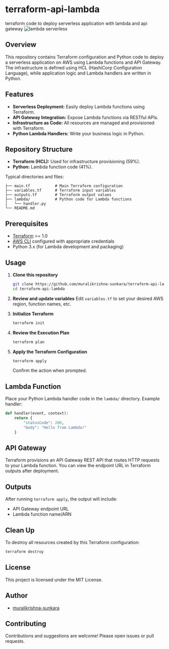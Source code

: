 # terraform-api-lambda

terraform code to deploy serverless application with lambda and api gateway
![lambda serverless](https://github.com/user-attachments/assets/a138cd36-be60-4f5f-8828-ba51577f37ee)

## Overview

This repository contains Terraform configuration and Python code to deploy a serverless application on AWS using Lambda functions and API Gateway. The infrastructure is defined using HCL (HashiCorp Configuration Language), while application logic and Lambda handlers are written in Python.

## Features

- **Serverless Deployment:** Easily deploy Lambda functions using Terraform.
- **API Gateway Integration:** Expose Lambda functions via RESTful APIs.
- **Infrastructure as Code:** All resources are managed and provisioned with Terraform.
- **Python Lambda Handlers:** Write your business logic in Python.

## Repository Structure

- **Terraform (HCL):** Used for infrastructure provisioning (59%).
- **Python:** Lambda function code (41%).

Typical directories and files:
```
├── main.tf           # Main Terraform configuration
├── variables.tf      # Terraform input variables
├── outputs.tf        # Terraform output values
├── lambda/           # Python code for Lambda functions
│   └── handler.py
└── README.md
```

## Prerequisites

- [Terraform](https://www.terraform.io/downloads.html) >= 1.0
- [AWS CLI](https://aws.amazon.com/cli/) configured with appropriate credentials
- Python 3.x (for Lambda development and packaging)

## Usage

1. **Clone this repository**
   ```bash
   git clone https://github.com/muralikrishna-sunkara/terraform-api-lambda.git
   cd terraform-api-lambda
   ```

2. **Review and update variables**
   Edit `variables.tf` to set your desired AWS region, function names, etc.

3. **Initialize Terraform**
   ```bash
   terraform init
   ```

4. **Review the Execution Plan**
   ```bash
   terraform plan
   ```

5. **Apply the Terraform Configuration**
   ```bash
   terraform apply
   ```
   Confirm the action when prompted.

## Lambda Function

Place your Python Lambda handler code in the `lambda/` directory. Example handler:

```python
def handler(event, context):
    return {
        "statusCode": 200,
        "body": "Hello from Lambda!"
    }
```

## API Gateway

Terraform provisions an API Gateway REST API that routes HTTP requests to your Lambda function. You can view the endpoint URL in Terraform outputs after deployment.

## Outputs

After running `terraform apply`, the output will include:

- API Gateway endpoint URL
- Lambda function name/ARN

## Clean Up

To destroy all resources created by this Terraform configuration:

```bash
terraform destroy
```

## License

This project is licensed under the MIT License.

## Author

- [muralikrishna-sunkara](https://github.com/muralikrishna-sunkara)

## Contributing

Contributions and suggestions are welcome! Please open issues or pull requests.
